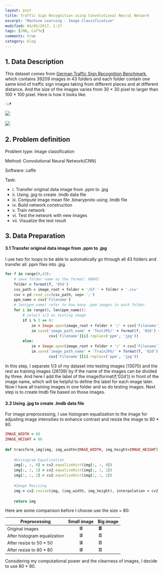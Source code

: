 ```yaml
---
layout: post
title: Traffic Sign Recognition using Convelutional Neural Network
excerpt: "Machine Learning - Image Classification"
modified: 04/05/2017, 1:27
tags: [CNN, Caffe]
comments: true
category: blog
---
```


## 1. Data Description
This dataset comes from [German Traffic Sign Recognition Benchmark](http://benchmark.ini.rub.de/?section=gtsrb&subsection=dataset), which contains 39209 images in 43 folders and each folder contain one same kind of traffic sign images taking from different places and at different distance. And the size of the images varies from 30 * 30 pixel to larger than 100 * 100 pixel. Here is how it looks like:  

<img src="https://github.com/San-Wang/San-Wang.github.io/blob/master/images/GTSRB/Dataset.png" width="20px" height="10px" />

![](https://github.com/San-Wang/San-Wang.github.io/tree/master/images/GTSRB/Dataset.png)

![](https://www.google.com/search?hl=en&site=imghp&tbm=isch&source=hp&biw=1238&bih=663&q=traffic+sign&oq=traffic+sign&gs_l=img.3..0l10.5482.7674.0.7949.12.12.0.0.0.0.169.1271.0j11.11.0....0...1.1.64.img..1.11.1268.g1MxsU8Jsns#imgrc=jXKimUx-hhbkgM:)

## 2. Problem definition

Problem type: Image classification  

Method: Convolutional Neural Network(CNN)    

Software: caffe    

Task:
* i. Transfer original data image from .ppm to .jpg
* ii. Using .jpg to create .lmdb data file
* iii. Compute image mean file .binaryproto using .lmdb file 
* iv. Build network construction 
* v. Train network
* vi. Test the network with new images
* vii. Visualize the test result

## 3. Data Preparation
#### 3.1 Transfer original data image from .ppm to .jpg
I use two for loops to be able to automatically go through all 43 folders and transfer all .ppm files into .jpg. 

~~~ ruby
for f in range(0,43):
    # save folder name as the format: 00042
    folder = format(f, '05d')
    csv_path = image_root + folder + '/GT-' + folder + '.csv'
    csv = pd.read_csv(csv_path, sep= ';')
    ppm_name = csv['Filename']
    # len(ppm_name) refer to how many .ppm images in each folder
    for i in range(0, len(ppm_name)):
        # select 1/3 as testing image
        if i % 3 == 0:
            im = Image.open(image_root + folder + '/' + csv['Filename'][i])
            im.save('image_path_name' + 'TestJPG/' + format(f, '02d') + '_' +
                    csv['Filename'][i].replace('ppm', 'jpg'))
        else:
            im = Image.open(image_root + folder + '/' + csv['Filename'][i])
            im.save('image_path_name' + 'TrainJPG/' + format(f, '02d') + '_' +
                    csv['Filename'][i].replace('ppm', 'jpg'))
~~~
In this step, I separate 1/3 of my dataset into testing images (13070) and the rest as training images (26139) by if the name of the images can be divided by three. And here I add the label of the image(format(f,’02d’)) in front of the image name, which will be helpful to define the label for each image later. Now I have all training images in one folder and so do testing images. Next step is to create lmdb file based on those images. 

#### 3.2 Using .jpg to create .lmdb data file
For image preprocessing, I use histogram equalization to the image for adjusting image intensities to enhance contrast and resize the image to 80 * 80. 
~~~ ruby
IMAGE_WIDTH = 80
IMAGE_HEIGHT = 80

def transform_img(img, img_width=IMAGE_WIDTH, img_height=IMAGE_HEIGHT):

    #Histogram Equalization
    img[:, :, 0] = cv2.equalizeHist(img[:, :, 0])
    img[:, :, 1] = cv2.equalizeHist(img[:, :, 1])
    img[:, :, 2] = cv2.equalizeHist(img[:, :, 2])

    #Image Resizing
    img = cv2.resize(img, (img_width, img_height), interpolation = cv2.INTER_CUBIC)

    return img
~~~

Here are some comparison before I choose use the size = 80:  

| Preprocessing | Small image | Big image |   
| --------|:-------:|--------  |    
| Original images  | <img src="https://github.com/San-Wang/San-Wang.github.io/blob/master/images/GTSRB/imshow_original.png" width="15px" height="15px">   | <img src="https://github.com/San-Wang/San-Wang.github.io/blob/master/images/GTSRB/imshow_bigOriginal.png" width="15px" height="15px">   |  
| After histogram equalization   | <img src="https://github.com/San-Wang/San-Wang.github.io/blob/master/images/GTSRB/imshow_HistEqual.png" width="15px" height="15px">   | <img src="https://github.com/San-Wang/San-Wang.github.io/blob/master/images/GTSRB/imshow_bigHistEqual.png" width="15px" height="15px">   |  
| After resize to 50 * 50  | <img src="https://github.com/San-Wang/San-Wang.github.io/blob/master/images/GTSRB/imshow_resize50.png" width="15px" height="15px">   | <img src="https://github.com/San-Wang/San-Wang.github.io/blob/master/images/GTSRB/imshow_bigResize50.png" width="15px" height="15px">   |  
| After resize to 80 * 80   | <img src="https://github.com/San-Wang/San-Wang.github.io/blob/master/images/GTSRB/imshow_resize80.png" width="15px" height="15px">   | <img src="https://github.com/San-Wang/San-Wang.github.io/blob/master/images/GTSRB/imshow_bigResize80.png" width="15px" height="15px">   |  

Considering my computational power and the clearness of images, I decide to use 80 * 80.

